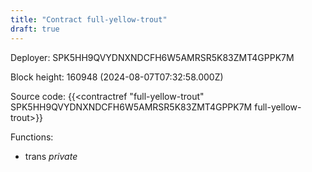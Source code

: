 ```yaml
---
title: "Contract full-yellow-trout"
draft: true
---
```

Deployer: SPK5HH9QVYDNXNDCFH6W5AMRSR5K83ZMT4GPPK7M


 



Block height: 160948 (2024-08-07T07:32:58.000Z)

Source code: {{<contractref "full-yellow-trout" SPK5HH9QVYDNXNDCFH6W5AMRSR5K83ZMT4GPPK7M full-yellow-trout>}}

Functions:

* trans _private_
